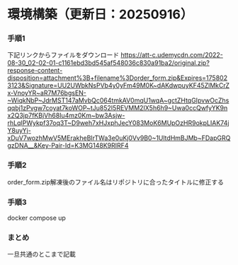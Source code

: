 # 環境構築（更新日：20250916）
### 手順1
下記リンクからファイルをダウンロード
https://att-c.udemycdn.com/2022-08-30_02-02-01-c1161ebd3bd545af548036c830a91ba2/original.zip?response-content-disposition=attachment%3B+filename%3Dorder_form.zip&Expires=1758023123&Signature=UU2UWbkNsPVb4y0yFm49M0K~dAKdwpuyKF45ZlMkCrZx-VnoyYR~aR7M76bgsEN-~WiqkNbP~JdrMST147aMvbQc064tmkAV0mqU1wqA~gctZHtqGIpvwOcZhsqqbj1zPvgw7coyat7koWOP~tJu852I5REVMM2IX5h6h9~Uwa0ccQwfyYK9nx2Q3jp7fKBjVh68Iu4mz0Km~bw3Asjw-rhLqIPWykpf37oq3T~D9weh7xHJxphJecY083MoK6MUpOzHR9okpLIAK74jY8uyYj-xDuV7wozhMwV5MErakheBIrTWa3e0uKj0Vv9B0~1UltdHmBJMb~FDapGRQgzDNA__&Key-Pair-Id=K3MG148K9RIRF4

### 手順2
order_form.zip解凍後のファイル名はリポジトリに合ったタイトルに修正する

### 手順3
docker compose up

### まとめ
一旦共通のとこまで記載
